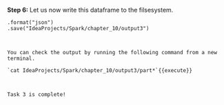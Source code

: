 
**Step 6:** Let us now write this dataframe to the filsesystem.

```multiJson.write
.format("json")
.save("IdeaProjects/Spark/chapter_10/output3")

 

You can check the output by running the following command from a new terminal.

`cat IdeaProjects/Spark/chapter_10/output3/part*`{{execute}}

 

Task 3 is complete!
